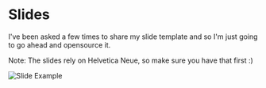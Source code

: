 # Slides

I've been asked a few times to share my slide template and so I'm just going to go ahead and opensource it.

Note: The slides rely on Helvetica Neue, so make sure you have that first :)

![Slide Example](https://photos-4.dropbox.com/psi/xl/5YvLo3-45KYYccyBUo3B3Pl9v348n8Yw9YIcWbDxAlU/6945719/1340737200/0426191/Screen%20Shot%202012-06-25%20at%2010.52.09%20AM.png)